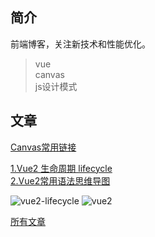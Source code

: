 ## 简介
前端博客，关注新技术和性能优化。
> vue<br />
> canvas<br />
> js设计模式

## 文章

[Canvas常用链接](https://www.twle.cn/l/yufei/canvas/canvas-basic-index.html)


[1.Vue2 生命周期 lifecycle](https://github.com/songxtianx/Front-End-Blog/issues/1)   
[2.Vue2常用语法思维导图](https://github.com/songxtianx/Front-End-Blog/issues/2)


![vue2-lifecycle](https://user-images.githubusercontent.com/3021389/45475243-54b16e80-b76e-11e8-9042-21f8d390bacb.png)
![vue2](https://user-images.githubusercontent.com/3021389/46121636-3f950f00-c247-11e8-8180-8a8717bc84c5.png)

[所有文章](https://github.com/songxtianx/Front-End-Blog/issues)
